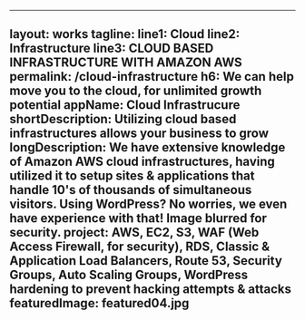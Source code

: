 ---


layout: works
tagline: 
line1: Cloud
line2: Infrastructure
line3: CLOUD BASED INFRASTRUCTURE WITH AMAZON AWS
permalink: /cloud-infrastructure
h6: We can help move you to the cloud, for unlimited growth potential
appName: Cloud Infrastrucure
shortDescription: Utilizing cloud based infrastructures allows your business to grow
longDescription: We have extensive knowledge of Amazon AWS cloud infrastructures, having utilized it to setup sites &amp; applications that handle 10's of thousands of simultaneous visitors. Using WordPress? No worries, we even have experience with that! Image blurred for security.
project: AWS, EC2, S3, WAF (Web Access Firewall, for security), RDS, Classic &amp; Application Load Balancers, Route 53, Security Groups, Auto Scaling Groups, WordPress hardening to prevent hacking attempts &amp; attacks
featuredImage: featured04.jpg
---